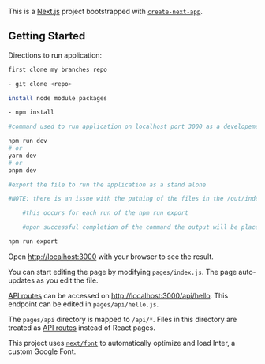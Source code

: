 This is a [Next.js](https://nextjs.org/) project bootstrapped with [`create-next-app`](https://github.com/vercel/next.js/tree/canary/packages/create-next-app).

## Getting Started

Directions to run application:

```bash
first clone my branches repo

- git clone <repo>

install node module packages

- npm install

#command used to run application on localhost port 3000 as a developement server

npm run dev
# or
yarn dev
# or
pnpm dev

#export the file to run the application as a stand alone

#NOTE: there is an issue with the pathing of the files in the /out/index.html you must add a dot (.) infront of each href and src path in the index.html file (this will add the CSS and Javascript)

	#this occurs for each run of the npm run export

	#upon successful completion of the command the output will be placed into the out folder and the website can be accessed through clicking the index.html page

npm run export
```

Open [http://localhost:3000](http://localhost:3000) with your browser to see the result.

You can start editing the page by modifying `pages/index.js`. The page auto-updates as you edit the file.

[API routes](https://nextjs.org/docs/api-routes/introduction) can be accessed on [http://localhost:3000/api/hello](http://localhost:3000/api/hello). This endpoint can be edited in `pages/api/hello.js`.

The `pages/api` directory is mapped to `/api/*`. Files in this directory are treated as [API routes](https://nextjs.org/docs/api-routes/introduction) instead of React pages.

This project uses [`next/font`](https://nextjs.org/docs/basic-features/font-optimization) to automatically optimize and load Inter, a custom Google Font.

